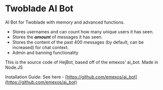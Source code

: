 # Twoblade AI Bot

AI Bot for Twoblade with memory and advanced functions.

* Stores usernames and can count how many unique users it has seen.
* Stores the ***amount*** of messages it has seen.
* Stores the content of the past 400 messages (by default, can be increased) for chat context.
* Admin and banning functionality

This is the source code of HejBot, based off of the emexos' ai_bot.
Made in Node.JS

Installation Guide: See here - [https://github.com/emexos/ai_bot](https://github.com/emexos/ai_bot)
